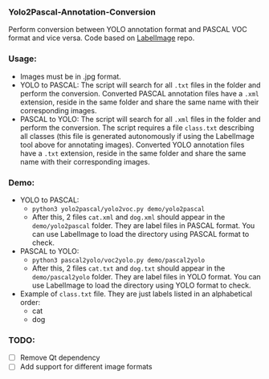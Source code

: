 ### Yolo2Pascal-Annotation-Conversion

Perform conversion between YOLO annotation format and PASCAL VOC format and vice versa. Code based on [LabelImage](https://github.com/tzutalin/labelImg) repo. 

### Usage:
- Images must be in .jpg format.
- YOLO to PASCAL: The script will search for all `.txt` files in the folder and perform the conversion. Converted PASCAL annotation files have a `.xml` extension, reside in the same folder and share the same name with their corresponding images.
- PASCAL to YOLO: The script will search for all `.xml` files in the folder and perform the conversion. The script requires a file `class.txt` describing all classes (this file is generated autonomously if using the LabelImage tool above for annotating images). Converted YOLO annotation files have a `.txt` extension, reside in the same folder and share the same name with their corresponding images.
### Demo:
 - YOLO to PASCAL:
   - ```python3 yolo2pascal/yolo2voc.py demo/yolo2pascal```
   - After this, 2 files `cat.xml` and `dog.xml` should appear in the `demo/yolo2pascal` folder. They are label files in PASCAL format. You can use LabelImage to load the directory using PASCAL format to check.
 - PASCAL to YOLO:
   - ```python3 pascal2yolo/voc2yolo.py demo/pascal2yolo```
   - After this, 2 files `cat.txt` and `dog.txt` should appear in the `demo/pascal2yolo` folder. They are label files in YOLO format. You can use LabelImage to load the directory using YOLO format to check. 
 - Example of `class.txt` file. They are just labels listed in an alphabetical order:
    - cat
    - dog

### TODO:
- [ ] Remove Qt dependency
- [ ] Add support for different image formats

